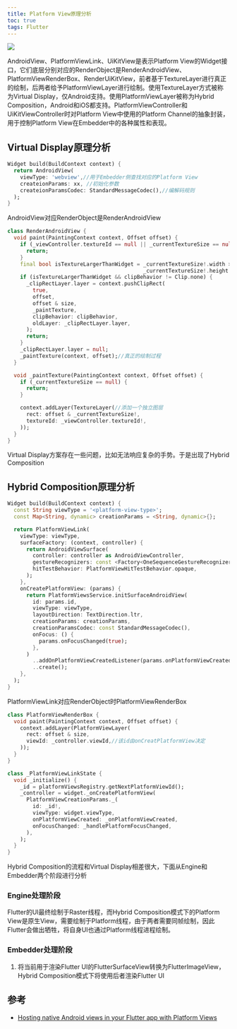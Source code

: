 ```yaml
---
title: Platform View原理分析
toc: true
tags: Flutter
---
```


![](./platform1.png)

AndroidView、PlatformViewLink、UiKitView是表示Platform View的Widget接口，它们底层分别对应的RenderObject是RenderAndroidView、PlatformViewRenderBox、RenderUiKitView，前者基于TextureLayer进行真正的绘制，后两者给予PlatformViewLayer进行绘制。使用TextureLayer方式被称为Virtual Display，仅Android支持。使用PlatformViewLayer被称为Hybrid Composition，Android和iOS都支持。PlatformViewController和UiKitViewController时对Platform View中使用的Platform Channel的抽象封装，用于控制Platform View在Embedder中的各种属性和表现。


## Virtual Display原理分析

```dart
Widget build(BuildContext context) {
  return AndroidView(
    viewType: 'webview',//用于Embedder侧查找对应的Platform View
    createionParams: xx, //初始化参数
    createionParamsCodec: StandardMessageCodec(),//编解码规则
  );
}
```

AndroidView对应RenderObject是RenderAndroidView

```dart
class RenderAndroidView {
  void paint(PaintingContext context, Offset offset) {
    if (_viewController.textureId == null || _currentTextureSize == null) {
      return;
    }
    final bool isTextureLargerThanWidget = _currentTextureSize!.width > size.width ||
                                           _currentTextureSize!.height > size.height;
    if (isTextureLargerThanWidget && clipBehavior != Clip.none) {
      _clipRectLayer.layer = context.pushClipRect(
        true,
        offset,
        offset & size,
        _paintTexture,
        clipBehavior: clipBehavior,
        oldLayer: _clipRectLayer.layer,
      );
      return;
    }
    _clipRectLayer.layer = null;
    _paintTexture(context, offset);//真正的绘制过程
  }

  void _paintTexture(PaintingContext context, Offset offset) {
    if (_currentTextureSize == null) {
      return;
    }

    context.addLayer(TextureLayer(//添加一个独立图层
      rect: offset & _currentTextureSize!,
      textureId: _viewController.textureId!,
    ));
  }
}
```


Virtual Display方案存在一些问题，比如无法响应复杂的手势。于是出现了Hybrid Composition


## Hybrid Composition原理分析

```dart
Widget build(BuildContext context) {
  const String viewType = '<platform-view-type>';
  const Map<String, dynamic> creationParams = <String, dynamic>{};

  return PlatformViewLink(
    viewType: viewType,
    surfaceFactory: (context, controller) {
      return AndroidViewSurface(
        controller: controller as AndroidViewController,
        gestureRecognizers: const <Factory<OneSequenceGestureRecognizer>>{},
        hitTestBehavior: PlatformViewHitTestBehavior.opaque,
      );
    },
    onCreatePlatformView: (params) {
      return PlatformViewsService.initSurfaceAndroidView(
        id: params.id,
        viewType: viewType,
        layoutDirection: TextDirection.ltr,
        creationParams: creationParams,
        creationParamsCodec: const StandardMessageCodec(),
        onFocus: () {
          params.onFocusChanged(true);
        },
      )
        ..addOnPlatformViewCreatedListener(params.onPlatformViewCreated)
        ..create();
    },
  );
}
```


PlatformViewLink对应RenderObject时PlatformViewRenderBox

```dart
class PlatformViewRenderBox {
  void paint(PaintingContext context, Offset offset) {
    context.addLayer(PlatformViewLayer(
      rect: offset & size,
      viewId: _controller.viewId,//该id由onCreatPlatformView决定
    ));
  }
}

class _PlatformViewLinkState {
  void _initialize() {
    _id = platformViewsRegistry.getNextPlatformViewId();
    _controller = widget._onCreatePlatformView(
      PlatformViewCreationParams._(
        id: _id!,
        viewType: widget.viewType,
        onPlatformViewCreated: _onPlatformViewCreated,
        onFocusChanged: _handlePlatformFocusChanged,
      ),
    );
  }
}

```

Hybrid Composition的流程和Virtual Display相差很大，下面从Engine和Embedder两个阶段进行分析

### Engine处理阶段



Flutter的UI最终绘制于Raster线程，而Hybrid Composition模式下的Platform View是原生View，需要绘制于Platform线程，由于两者需要同帧绘制，因此Flutter会做出牺牲，将自身UI也通过Platform线程进程绘制。




### Embedder处理阶段

1. 将当前用于渲染Flutter UI的FlutterSurfaceView转换为FlutterImageView，Hybrid Composition模式下将使用后者渲染Flutter UI


## 参考

- [Hosting native Android views in your Flutter app with Platform Views](https://docs.flutter.dev/platform-integration/android/platform-views)